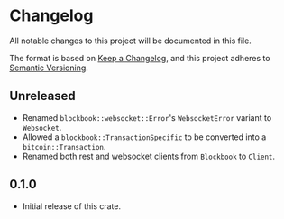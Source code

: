 # Changelog

All notable changes to this project will be documented in this file.

The format is based on [Keep a Changelog](https://keepachangelog.com/en/1.0.0/),
and this project adheres to [Semantic Versioning](https://semver.org/spec/v2.0.0.html).

## Unreleased

- Renamed `blockbook::websocket::Error`'s `WebsocketError` variant to `Websocket`.
- Allowed a `blockbook::TransactionSpecific` to be converted into a `bitcoin::Transaction`.
- Renamed both rest and websocket clients from `Blockbook` to `Client`.

## 0.1.0

- Initial release of this crate.
